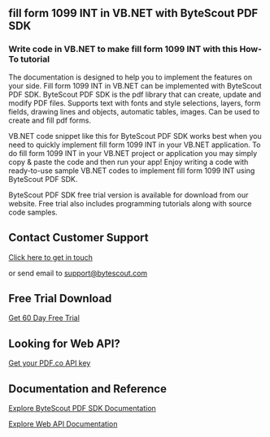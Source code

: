 ## fill form 1099 INT in VB.NET with ByteScout PDF SDK

### Write code in VB.NET to make fill form 1099 INT with this How-To tutorial

The documentation is designed to help you to implement the features on your side. Fill form 1099 INT in VB.NET can be implemented with ByteScout PDF SDK. ByteScout PDF SDK is the pdf library that can create, update and modify PDF files. Supports text with fonts and style selections, layers, form fields, drawing lines and objects, automatic tables, images. Can be used to create and fill pdf forms.

VB.NET code snippet like this for ByteScout PDF SDK works best when you need to quickly implement fill form 1099 INT in your VB.NET application. To do fill form 1099 INT in your VB.NET project or application you may simply copy & paste the code and then run your app! Enjoy writing a code with ready-to-use sample VB.NET codes to implement fill form 1099 INT using ByteScout PDF SDK.

ByteScout PDF SDK free trial version is available for download from our website. Free trial also includes programming tutorials along with source code samples.

## Contact Customer Support

[Click here to get in touch](https://bytescout.zendesk.com/hc/en-us/requests/new?subject=ByteScout%20PDF%20SDK%20Question)

or send email to [support@bytescout.com](mailto:support@bytescout.com?subject=ByteScout%20PDF%20SDK%20Question) 

## Free Trial Download

[Get 60 Day Free Trial](https://bytescout.com/download/web-installer?utm_source=github-readme)

## Looking for Web API? 

[Get your PDF.co API key](https://pdf.co/documentation/api?utm_source=github-readme)

## Documentation and Reference

[Explore ByteScout PDF SDK Documentation](https://bytescout.com/documentation/index.html?utm_source=github-readme)

[Explore Web API Documentation](https://pdf.co/documentation/api?utm_source=github-readme)